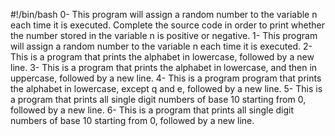 #!/bin/bash
0- This program will assign a random number to the variable n each time it is executed. Complete the source code in order to print whether the number stored in the variable n is positive or negative.
1- This program will assign a random number to the variable n each time it is executed.
2- This is a program that prints the alphabet in lowercase, followed by a new line.
3- This is a program that prints the alphabet in lowercase, and then in uppercase, followed by a new line.
4- This is a program program that prints the alphabet in lowercase, except q and e, followed by a new line.
5- This is a program that prints all single digit numbers of base 10 starting from 0, followed by a new line.
6- This is a program that prints all single digit numbers of base 10 starting from 0, followed by a new line. 

